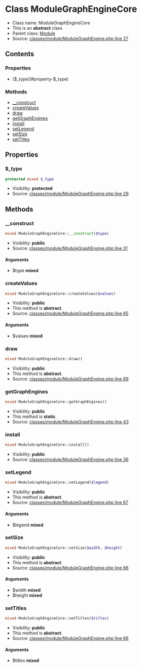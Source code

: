 Class ModuleGraphEngineCore
=====================





* Class name: ModuleGraphEngineCore
* This is an **abstract** class
* Parent class: [Module](class.ModuleCore.md)
* Source: [classes/module/ModuleGraphEngine.php line 27](https://github.com/PrestaShop/PrestaShop/blob/1.6.0.2/classes/module/ModuleGraphEngine.php#L27)


Contents
--------


### Properties

* [$_type](#property-$_type)

### Methods

* [__construct](#method-__construct)
* [createValues](#method-createValues)
* [draw](#method-draw)
* [getGraphEngines](#method-getGraphEngines)
* [install](#method-install)
* [setLegend](#method-setLegend)
* [setSize](#method-setSize)
* [setTitles](#method-setTitles)




Properties
----------


### <a name="property-$_type"></a>$_type

```php
protected mixed $_type
```





* Visibility: **protected**
* Source: [classes/module/ModuleGraphEngine.php line 29](https://github.com/PrestaShop/PrestaShop/blob/1.6.0.2/classes/module/ModuleGraphEngine.php#L29).


Methods
-------


### <a name="method-__construct"></a>__construct

```php
mixed ModuleGraphEngineCore::__construct($type)
```





* Visibility: **public**
* Source: [classes/module/ModuleGraphEngine.php line 31](https://github.com/PrestaShop/PrestaShop/blob/1.6.0.2/classes/module/ModuleGraphEngine.php#L31)


#### Arguments
* $type **mixed**



### <a name="method-createValues"></a>createValues

```php
mixed ModuleGraphEngineCore::createValues($values)
```





* Visibility: **public**
* This method is **abstract**.
* Source: [classes/module/ModuleGraphEngine.php line 65](https://github.com/PrestaShop/PrestaShop/blob/1.6.0.2/classes/module/ModuleGraphEngine.php#L65)


#### Arguments
* $values **mixed**



### <a name="method-draw"></a>draw

```php
mixed ModuleGraphEngineCore::draw()
```





* Visibility: **public**
* This method is **abstract**.
* Source: [classes/module/ModuleGraphEngine.php line 69](https://github.com/PrestaShop/PrestaShop/blob/1.6.0.2/classes/module/ModuleGraphEngine.php#L69)




### <a name="method-getGraphEngines"></a>getGraphEngines

```php
mixed ModuleGraphEngineCore::getGraphEngines()
```





* Visibility: **public**
* This method is **static**.
* Source: [classes/module/ModuleGraphEngine.php line 43](https://github.com/PrestaShop/PrestaShop/blob/1.6.0.2/classes/module/ModuleGraphEngine.php#L43)




### <a name="method-install"></a>install

```php
mixed ModuleGraphEngineCore::install()
```





* Visibility: **public**
* Source: [classes/module/ModuleGraphEngine.php line 36](https://github.com/PrestaShop/PrestaShop/blob/1.6.0.2/classes/module/ModuleGraphEngine.php#L36)




### <a name="method-setLegend"></a>setLegend

```php
mixed ModuleGraphEngineCore::setLegend($legend)
```





* Visibility: **public**
* This method is **abstract**.
* Source: [classes/module/ModuleGraphEngine.php line 67](https://github.com/PrestaShop/PrestaShop/blob/1.6.0.2/classes/module/ModuleGraphEngine.php#L67)


#### Arguments
* $legend **mixed**



### <a name="method-setSize"></a>setSize

```php
mixed ModuleGraphEngineCore::setSize($width, $height)
```





* Visibility: **public**
* This method is **abstract**.
* Source: [classes/module/ModuleGraphEngine.php line 66](https://github.com/PrestaShop/PrestaShop/blob/1.6.0.2/classes/module/ModuleGraphEngine.php#L66)


#### Arguments
* $width **mixed**
* $height **mixed**



### <a name="method-setTitles"></a>setTitles

```php
mixed ModuleGraphEngineCore::setTitles($titles)
```





* Visibility: **public**
* This method is **abstract**.
* Source: [classes/module/ModuleGraphEngine.php line 68](https://github.com/PrestaShop/PrestaShop/blob/1.6.0.2/classes/module/ModuleGraphEngine.php#L68)


#### Arguments
* $titles **mixed**


